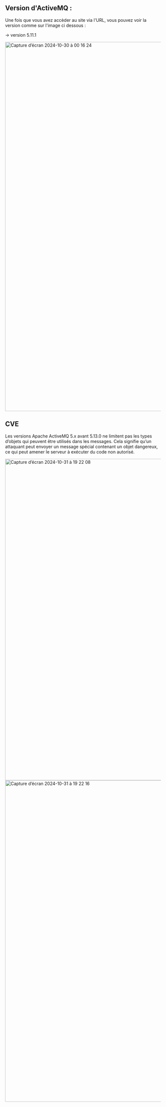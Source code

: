 ## Version d'ActiveMQ :

Une fois que vous avez accèder au site via l'URL, vous pouvez voir la version comme sur l'image ci dessous :

→ version 5.11.1

<img width="1192" alt="Capture d’écran 2024-10-30 à 00 16 24" src="https://github.com/user-attachments/assets/1250cca6-b1cf-4462-9f1c-1273d4e265f6">

## CVE

Les versions Apache ActiveMQ 5.x avant 5.13.0 ne limitent pas les types d’objets qui peuvent être utilisés dans les messages. Cela signifie qu’un attaquant peut envoyer un message spécial contenant un objet dangereux, ce qui peut amener le serveur à exécuter du code non autorisé.

<img width="1038" alt="Capture d’écran 2024-10-31 à 19 22 08" src="https://github.com/user-attachments/assets/2260caee-b81e-4822-8521-a3d720f5b2a5">


<img width="1038" alt="Capture d’écran 2024-10-31 à 19 22 16" src="https://github.com/user-attachments/assets/06a49db2-f02f-4e07-bede-2adc6e30b7ce">
